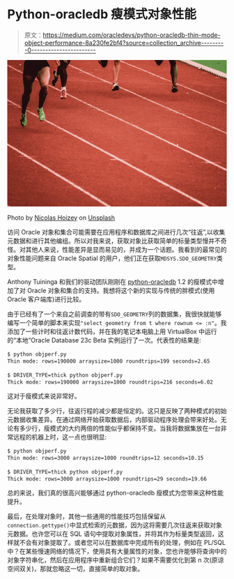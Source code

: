 # Python-oracledb 瘦模式对象性能

> 原文：<https://medium.com/oracledevs/python-oracledb-thin-mode-object-performance-8a230fe2bf4?source=collection_archive---------0----------------------->

![](img/6460723b72a69ada1e226d95d660c976.png)

Photo by [Nicolas Hoizey](https://unsplash.com/@nhoizey?utm_source=medium&utm_medium=referral) on [Unsplash](https://unsplash.com?utm_source=medium&utm_medium=referral)

访问 Oracle 对象和集合可能需要在应用程序和数据库之间进行几次“往返”,以收集元数据和进行其他编组。所以对我来说，获取对象比获取简单的标量类型慢并不奇怪。对其他人来说，性能差异是显而易见的，并成为一个话题。我看到的最常见的对象性能问题来自 Oracle Spatial 的用户，他们正在获取`MDSYS.SDO_GEOMETRY`类型。

Anthony Tuininga 和我们的驱动团队刚刚在 [python-oracledb](https://oracle.github.io/python-oracledb/) 1.2 的瘦模式中增加了对 Oracle 对象和集合的支持。我想将这个新的实现与传统的胖模式(使用 Oracle 客户端库)进行比较。

由于已经有了一个来自之前调查的带有`SDO_GEOMETRY`列的数据集，我很快就能够编写一个简单的脚本来实现`"select geometry from t where rownum <= :n"`。我添加了一些计时和往返计数代码，并在我的笔记本电脑上用 VirtualBox 中运行的“本地”Oracle Database 23c Beta 实例运行了一次。代表性的结果是:

```
$ python objperf.py 
Thin mode: rows=190000 arraysize=1000 roundtrips=199 seconds=2.65

$ DRIVER_TYPE=thick python objperf.py 
Thick mode: rows=190000 arraysize=1000 roundtrips=216 seconds=6.02
```

这对于瘦模式来说非常好。

无论我获取了多少行，往返行程的减少都是恒定的。这只是反映了两种模式的初始元数据收集差异。在通过网络开始获取数据后，内部驱动程序处理会带来好处。无论有多少行，瘦模式的大约两倍的性能似乎都保持不变。当我将数据集放在一台非常远程的机器上时，这一点也很明显:

```
$ python objperf.py 
Thin mode: rows=3000 arraysize=1000 roundtrips=12 seconds=10.15

$ DRIVER_TYPE=thick python objperf.py 
Thick mode: rows=3000 arraysize=1000 roundtrips=29 seconds=19.66
```

总的来说，我们真的很高兴能够通过 python-oracledb 瘦模式为您带来这种性能提升。

最后，在处理对象时，其他一些通用的性能技巧包括保留从`connection.gettype()`中显式检索的元数据，因为这将需要几次往返来获取对象元数据。也许您可以在 SQL 语句中提取对象属性，并将其作为标量类型返回，这样就不会有对象提取了。或者您可以在数据库中完成所有的处理，例如在 PL/SQL 中？在某些慢速网络的情况下，使用具有大量属性的对象，您也许能够将查询中的对象字符串化，然后在应用程序中重新组合它们？如果不需要优化到第 n 次(原谅空间双关)，那就忽略这一切，直接简单的取对象。